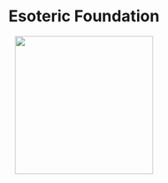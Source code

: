 <h1 align=center> Esoteric Foundation </h1>

<div align=center> <img src="logo/Esoteric Foundation Logo.svg" height=250 width=250> </div>
